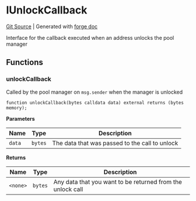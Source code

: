 # IUnlockCallback
[Git Source](https://github.com/uniswap/v4-core/blob/1141642f8ba4665a50660886a8a8401526677045/src/interfaces/callback/IUnlockCallback.sol)
| Generated with [forge doc](https://book.getfoundry.sh/reference/forge/forge-doc)

Interface for the callback executed when an address unlocks the pool manager


## Functions
### unlockCallback

Called by the pool manager on `msg.sender` when the manager is unlocked


```solidity
function unlockCallback(bytes calldata data) external returns (bytes memory);
```
**Parameters**

|Name|Type|Description|
|----|----|-----------|
|`data`|`bytes`|The data that was passed to the call to unlock|

**Returns**

|Name|Type|Description|
|----|----|-----------|
|`<none>`|`bytes`|Any data that you want to be returned from the unlock call|


